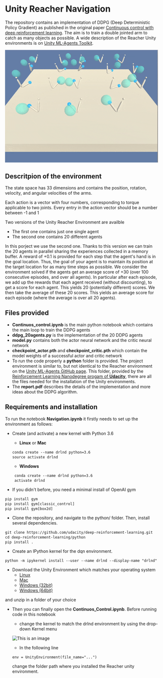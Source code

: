 # Unity Reacher Navigation
The repository contains an implementation of DDPG (Deep Deterministic Policy Gradient) as published in the original paper [Continuous control with deep reinforcement learning](https://arxiv.org/abs/1509.02971).
The aim is to train a double jointed arm to catch as many objects as possible.
A wide description of the Reacher Unity environments is on [Unity ML-Agents Toolkit](https://github.com/Unity-Technologies/ml-agents).

![This is an image](ezgif-2-aed3b9592d.gif)

## Descritpion of the environment

The state space has 33 dimensions and contains the position, rotation, velocity, and angular velocities of the arms.

Each action is a vector with four numbers, corresponding to torque applicable to two joints. Every entry in the action vector should be a number between -1 and 1

Two versions of the Unity Reacher Environment are availble

- The first one contains just one single agent
- The second one contains 20 different agents

In this porject we use the second one. Thanks to this version we can train the 20 agents in parallel sharing the experiences collected in a memory buffer. 
 A reward of +0.1 is provided for each step that the agent's hand is in the goal location. Thus, the goal of your agent is to maintain its position at the target location for as many time steps as possible.  We consider the environment solved if the agents get an average score of +30 (over 100 consecutive episodes, and over all agents). In particular after each episode, we add up the rewards that each agent received (without discounting), to get a score for each agent. This yields 20 (potentially different) scores. We then take the average of these 20 scores. This yields an average score for each episode (where the average is over all 20 agents). 

## Files provided

- **Continuos_control.ipynb** is the main python notebook which contains the main loop to train the DDPG agents
- **ddpg_20agents.py** is the implementation of the 20 DDPG agents
- **model.py** contains both the actor neural network and the critic neural network
- **checkpoint_actor.pth** and **checkpoint_critic.pth** which contain the model weights of a successful actor and critic network
- To run the code properly a **python** folder is provided. The project environment is similar to, but not identical to the Reacher environment on the [Unity ML-Agents GitHub page](https://github.com/Unity-Technologies/ml-agents). This folder, provided by the [Reinforcement Learning Nanodegree progam of **Udacity**]( https://www.udacity.com/course/deep-reinforcement-learning-nanodegree--nd893), there are all the files needed for the installation of the Unity environments. 
- The **report.pdf** describes the details of the implementation and more ideas about the DDPG algorithm.

## Requirements and installation

To run the notebook **Navigation.ipynb** it firstly needs to set up the environment as follows:

- Create (and activate) a new kernel with Python 3.6
    - **Linux** or **Mac**
   ```
   conda create --name drlnd python=3.6
   source activate drlnd
    ```  
    - **Windows**
   ```
    conda create --name drlnd python=3.6
    activate drlnd
   ```

- If you didn't before, you need a minimal install of OpenAI gym
```
pip install gym
pip install gym[classic_control]
pip install gym[box2d]
```

- Clone the repository, and navigate to the python/ folder. Then, install several dependencies.
```
git clone https://github.com/udacity/deep-reinforcement-learning.git
cd deep-reinforcement-learning/python
pip install .
```

- Create an IPython kernel for the dqn environment.
```
python -m ipykernel install --user --name drlnd --display-name "drlnd"
```

- Download the Unity Environment which matches your operating system
    - [Linux](https://s3-us-west-1.amazonaws.com/udacity-drlnd/P2/Reacher/Reacher_Linux.zip)
    - [Mac](https://s3-us-west-1.amazonaws.com/udacity-drlnd/P2/Reacher/Reacher.app.zip)
    - [Windows (32bit)](https://s3-us-west-1.amazonaws.com/udacity-drlnd/P2/Reacher/Reacher_Windows_x86.zip)
    - [Windows (64bit)](https://s3-us-west-1.amazonaws.com/udacity-drlnd/P2/Reacher/Reacher_Windows_x86_64.zip)

and unzip in a folder of your choice

- Then you can finally open the **Continuos_Control.ipynb**. Before running code in this notebook
    - change the kernel to match the drlnd environment by using the drop-down Kernel menu
    
    ![This is an image](https://user-images.githubusercontent.com/10624937/42386929-76f671f0-8106-11e8-9376-f17da2ae852e.png)
 
    - In the following line
    ```
    env = UnityEnvironment(file_name="...")
    ```
    change the folder path where you installed the Reacher unity environment.

